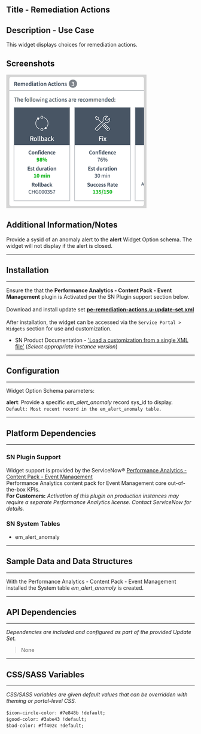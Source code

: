 ## Title - Remediation Actions

## Description - Use Case

This widget displays choices for remediation actions.

## Screenshots
![](../images/pe-remediation-actions.png)

## Additional Information/Notes 

Provide a sysid of an anomaly alert to the **alert** Widget Option schema. The widget will not display if the alert is closed.

---
## Installation
---
Ensure the that the **Performance Analytics - Content Pack - Event Management** plugin is Activated per the SN Plugin support section below.<br/><br/>
Download and install update set **[pe-remediation-actions.u-update-set.xml](pe-remediation-actions.u-update-set.xml)** <br/><br/>
After installation, the widget can be accessed via the `Service Portal > Widgets` section for use and customization.<br/>
* SN Product Documentation - ['Load a customization from a single XML file'](https://docs.servicenow.com/search?q=Load+a+customization+from+a+single+XML+file)   (<i>Select appropriate instance version</i>)
---
## Configuration
---
Widget Option Schema parameters:

**alert**: Provide a specific *em_alert_anomaly* record sys_id to display.  `Default: Most recent record in the em_alert_anomaly table.`<br/>

---
## Platform Dependencies
---

### SN Plugin Support

Widget support is provided by the ServiceNow® [Performance Analytics - Content Pack - Event Management](https://docs.servicenow.com/bundle/istanbul-performance-analytics-and-reporting/page/use/performance-analytics/reference/r_PALandingPage.html)<br/>
Performance Analytics content pack for Event Management core out-of-the-box KPIs. <br/>
**For Customers:** _Activation of this plugin on production instances may require a separate Performance Analytics license. Contact ServiceNow for details._

### SN System Tables
* em_alert_anomaly

---
## Sample Data and Data Structures
---
With the Performance Analytics - Content Pack - Event Management installed the System table *em_alert_anomoly* is created.

---
## API Dependencies
---
<i>Dependencies are included and configured as part of the provided Update Set.</i>
> None
---
## CSS/SASS Variables
---
_CSS/SASS variables are given default values that can be overridden with theming or portal-level CSS._

`$icon-circle-color: #7e848b !default;`<br/>
`$good-color: #3abe43 !default;`<br/>
`$bad-color: #ff402c !default;`<br/>
